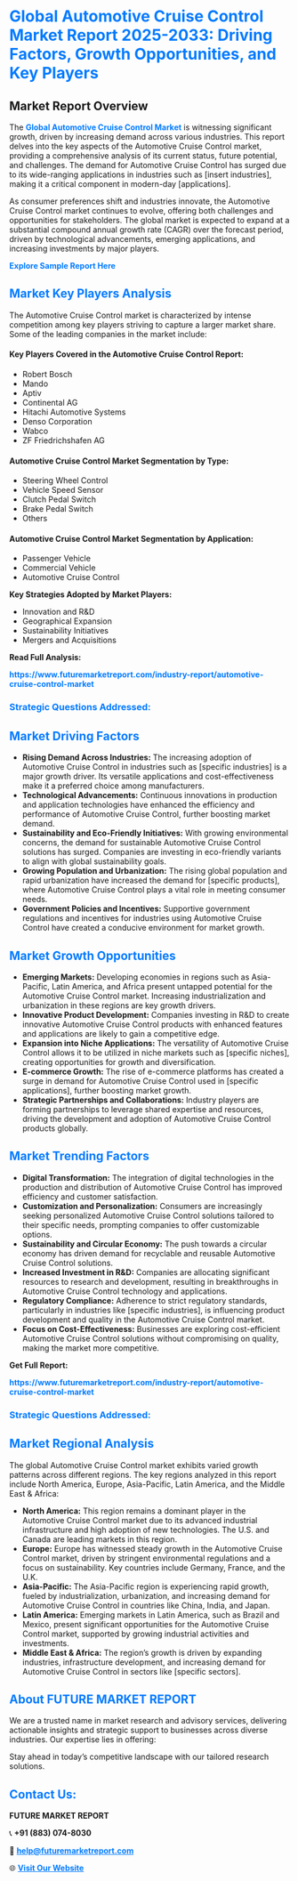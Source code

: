 <h1 style="color: #007BFF;">Global Automotive Cruise Control Market Report 2025-2033: Driving Factors, Growth Opportunities, and Key Players</h1>

<section id="overview">
<h2>Market Report Overview</h2>
<p>The <a href="https://www.futuremarketreport.com/industry-report/automotive-cruise-control-market" style="color: #007BFF; text-decoration: none;"><strong>Global Automotive Cruise Control Market</strong></a> is witnessing significant growth, driven by increasing demand across various industries. This report delves into the key aspects of the Automotive Cruise Control market, providing a comprehensive analysis of its current status, future potential, and challenges. The demand for Automotive Cruise Control has surged due to its wide-ranging applications in industries such as [insert industries], making it a critical component in modern-day [applications].</p>
<p>As consumer preferences shift and industries innovate, the Automotive Cruise Control market continues to evolve, offering both challenges and opportunities for stakeholders. The global market is expected to expand at a substantial compound annual growth rate (CAGR) over the forecast period, driven by technological advancements, emerging applications, and increasing investments by major players.</p>
</section>

<section id="overview">
<p><a href="https://www.futuremarketreport.com/request-sample/reportId=126743" style="color: #007BFF; text-decoration: none;"><strong>Explore Sample Report Here</strong></a></p>
</section>

<section id="key-players">
<h2 style="color: #007BFF;">Market Key Players Analysis</h2>
<p>The Automotive Cruise Control market is characterized by intense competition among key players striving to capture a larger market share. Some of the leading companies in the market include:</p>
<h4>Key Players Covered in the Automotive Cruise Control Report:</h4>
<ul><li>Robert Bosch</li><li>Mando</li><li>Aptiv</li><li>Continental AG</li><li>Hitachi Automotive Systems</li><li>Denso Corporation</li><li>Wabco</li><li>ZF Friedrichshafen AG</li></ul>
<h4>Automotive Cruise Control Market Segmentation by Type:</h4>
<ul><li>Steering Wheel Control</li><li>Vehicle Speed Sensor</li><li>Clutch Pedal Switch</li><li>Brake Pedal Switch</li><li>Others</li></ul>

<h4>Automotive Cruise Control Market Segmentation by Application:</h4>
<ul><li>Passenger Vehicle</li><li>Commercial Vehicle</li><li>Automotive Cruise Control</li></ul>
<p><strong>Key Strategies Adopted by Market Players:</strong></p>
<ul>
<li>Innovation and R&D</li>
<li>Geographical Expansion</li>
<li>Sustainability Initiatives</li>
<li>Mergers and Acquisitions</li>
</ul>
</section>

<section>
<p><strong>Read Full Analysis: </strong></p><a href="https://www.futuremarketreport.com/industry-report/automotive-cruise-control-market" style="color: #007BFF; text-decoration: none;"><strong>https://www.futuremarketreport.com/industry-report/automotive-cruise-control-market</strong></a>
<h3 style="color: #007BFF;">Strategic Questions Addressed:</h3>
</section>

<section id="driving-factors">
<h2 style="color: #007BFF;">Market Driving Factors</h2>
<ul>
<li><strong>Rising Demand Across Industries:</strong> The increasing adoption of Automotive Cruise Control in industries such as [specific industries] is a major growth driver. Its versatile applications and cost-effectiveness make it a preferred choice among manufacturers.</li>
<li><strong>Technological Advancements:</strong> Continuous innovations in production and application technologies have enhanced the efficiency and performance of Automotive Cruise Control, further boosting market demand.</li>
<li><strong>Sustainability and Eco-Friendly Initiatives:</strong> With growing environmental concerns, the demand for sustainable Automotive Cruise Control solutions has surged. Companies are investing in eco-friendly variants to align with global sustainability goals.</li>
<li><strong>Growing Population and Urbanization:</strong> The rising global population and rapid urbanization have increased the demand for [specific products], where Automotive Cruise Control plays a vital role in meeting consumer needs.</li>
<li><strong>Government Policies and Incentives:</strong> Supportive government regulations and incentives for industries using Automotive Cruise Control have created a conducive environment for market growth.</li>
</ul>
</section>

<section id="growth-opportunities">
<h2 style="color: #007BFF;">Market Growth Opportunities</h2>
<ul>
<li><strong>Emerging Markets:</strong> Developing economies in regions such as Asia-Pacific, Latin America, and Africa present untapped potential for the Automotive Cruise Control market. Increasing industrialization and urbanization in these regions are key growth drivers.</li>
<li><strong>Innovative Product Development:</strong> Companies investing in R&D to create innovative Automotive Cruise Control products with enhanced features and applications are likely to gain a competitive edge.</li>
<li><strong>Expansion into Niche Applications:</strong> The versatility of Automotive Cruise Control allows it to be utilized in niche markets such as [specific niches], creating opportunities for growth and diversification.</li>
<li><strong>E-commerce Growth:</strong> The rise of e-commerce platforms has created a surge in demand for Automotive Cruise Control used in [specific applications], further boosting market growth.</li>
<li><strong>Strategic Partnerships and Collaborations:</strong> Industry players are forming partnerships to leverage shared expertise and resources, driving the development and adoption of Automotive Cruise Control products globally.</li>
</ul>
</section>

<section id="trending-factors">
<h2 style="color: #007BFF;">Market Trending Factors</h2>
<ul>
<li><strong>Digital Transformation:</strong> The integration of digital technologies in the production and distribution of Automotive Cruise Control has improved efficiency and customer satisfaction.</li>
<li><strong>Customization and Personalization:</strong> Consumers are increasingly seeking personalized Automotive Cruise Control solutions tailored to their specific needs, prompting companies to offer customizable options.</li>
<li><strong>Sustainability and Circular Economy:</strong> The push towards a circular economy has driven demand for recyclable and reusable Automotive Cruise Control solutions.</li>
<li><strong>Increased Investment in R&D:</strong> Companies are allocating significant resources to research and development, resulting in breakthroughs in Automotive Cruise Control technology and applications.</li>
<li><strong>Regulatory Compliance:</strong> Adherence to strict regulatory standards, particularly in industries like [specific industries], is influencing product development and quality in the Automotive Cruise Control market.</li>
<li><strong>Focus on Cost-Effectiveness:</strong> Businesses are exploring cost-efficient Automotive Cruise Control solutions without compromising on quality, making the market more competitive.</li>
</ul>
</section>

<section>
<p><strong>Get Full Report: </strong></p><a href="https://www.futuremarketreport.com/industry-report/automotive-cruise-control-market" style="color: #007BFF; text-decoration: none;"><strong>https://www.futuremarketreport.com/industry-report/automotive-cruise-control-market</strong></a>
<h3 style="color: #007BFF;">Strategic Questions Addressed:</h3>
</section>


<section id="regional-analysis">
<h2 style="color: #007BFF;">Market Regional Analysis</h2>
<p>The global Automotive Cruise Control market exhibits varied growth patterns across different regions. The key regions analyzed in this report include North America, Europe, Asia-Pacific, Latin America, and the Middle East & Africa:</p>
<ul>
<li><strong>North America:</strong> This region remains a dominant player in the Automotive Cruise Control market due to its advanced industrial infrastructure and high adoption of new technologies. The U.S. and Canada are leading markets in this region.</li>
<li><strong>Europe:</strong> Europe has witnessed steady growth in the Automotive Cruise Control market, driven by stringent environmental regulations and a focus on sustainability. Key countries include Germany, France, and the U.K.</li>
<li><strong>Asia-Pacific:</strong> The Asia-Pacific region is experiencing rapid growth, fueled by industrialization, urbanization, and increasing demand for Automotive Cruise Control in countries like China, India, and Japan.</li>
<li><strong>Latin America:</strong> Emerging markets in Latin America, such as Brazil and Mexico, present significant opportunities for the Automotive Cruise Control market, supported by growing industrial activities and investments.</li>
<li><strong>Middle East & Africa:</strong> The region’s growth is driven by expanding industries, infrastructure development, and increasing demand for Automotive Cruise Control in sectors like [specific sectors].</li>
</ul>
</section>

<footer>
<h2 style="color: #007BFF;">About FUTURE MARKET REPORT</h2>
<p>We are a trusted name in market research and advisory services, delivering actionable insights and strategic support to businesses across diverse industries. Our expertise lies in offering:</p>

<p>Stay ahead in today’s competitive landscape with our tailored research solutions.</p>

<h2 style="color: #007BFF;">Contact Us:</h2>
<p><strong>FUTURE MARKET REPORT</strong></p>
<p>📞 <strong>+91 (883) 074-8030</strong></p>
<p>📧 <strong><a href="mailto:help@futuremarketreport.com" style="color: #007BFF;">help@futuremarketreport.com</a></strong></p>
<p>🌐 <strong><a href="https://www.futuremarketreport.com/" style="color: #007BFF;">Visit Our Website</a></strong></p>
</footer>